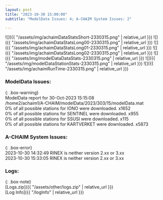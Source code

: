 ```yaml
---
layout: post
title: "2023-10-30 15:00:00"
subtitle: "ModelData Issues: 4; A-CHAIM System Issues: 2"

---
```


![]({{ "/assets/img/achaimDataStatsShort-2330315.png" | relative_url }})
![]({{ "/assets/img/achaimDataStatsLong00-2330315.png" | relative_url }})
![]({{ "/assets/img/achaimDataStatsLong01-2330315.png" | relative_url }})
![]({{ "/assets/img/achaimDataStatsLong02-2330315.png" | relative_url }})
![]({{ "/assets/img/modelDataDataStats-2330315.png" | relative_url }})
![]({{ "/assets/img/modelDataStationStats-2330315.png" | relative_url }})
![]({{ "/assets/img/achaimRunTime-2330315.png" | relative_url }})


### ModelData Issues:  
  
{: .box-warning}  
 ModelData report for 30-Oct-2023 15:15:08   
 /home2/achaim1/A-CHAIM/modelData/2023/303/15/modelData.mat   
 0% of all possible stations for IONO were downloaded. x1652   
 0% of all possible stations for SENTINEL were downloaded. x955   
 0% of all possible stations for SSUSI were downloaded. x115   
 0% of all possible stations for KARTVERKET were downloaded. x5873   
  
### A-CHAIM System Issues:  
  
{: .box-error}  
2023-10-30 14:32:49 RINEX is neither version 2.xx or 3.xx  
2023-10-30 15:33:05 RINEX is neither version 2.xx or 3.xx  

### Logs:  
  
{: .box-note}  
[Logs.zip]({{ "/assets/other/logs.zip" | relative_url }})  
[Log Info]({{ "/logInfo" | relative_url }})  

